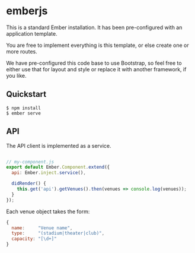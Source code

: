 # emberjs

This is a standard Ember installation.  It has been pre-configured with an
application template.

You are free to implement everything is this template, or else create one or
more routes.

We have pre-configured this code base to use Bootstrap, so feel free to either
use that for layout and style or replace it with another framework, if you like.

## Quickstart

```
$ npm install
$ ember serve
```

## API

The API client is implemented as a service.

```javascript

// my-component.js
export default Ember.Component.extend({
  api: Ember.inject.service(),

  didRender() {
    this.get('api').getVenues().then(venues => console.log(venues));
  }
});
```

Each venue object takes the form:
```javascript
{
  name:     "Venue name",
  type:     "(stadium|theater|club)",
  capacity: "[\d+]"
}
```
